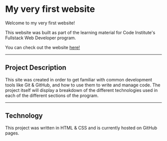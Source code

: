 # My very first website

Welcome to my very first website!

This website was built as part of the learning material for Code Institute's Fullstack Web Developer program.

You can check out the website [here!](https://8000-samuelstene-fulltemplat-f1d77qkhiky.ws-eu46.gitpod.io/)

------

## Project Description

This site was created in order to get familiar with common development tools like Git & GitHub, and how to use them to write and manage code. The project itself will display a breakdown of the different technologies used in each of the different sections of the program.

------

## Technology

This project was written in HTML & CSS and is currently hosted on GitHub pages.
